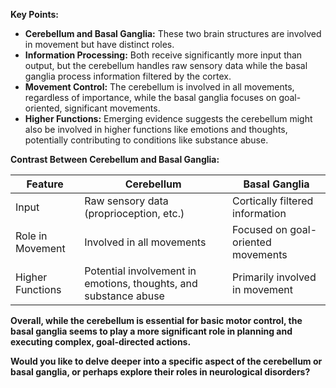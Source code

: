 **Key Points:**

- **Cerebellum and Basal Ganglia:** These two brain structures are involved in movement but have distinct roles.
- **Information Processing:** Both receive significantly more input than output, but the cerebellum handles raw sensory data while the basal ganglia process information filtered by the cortex.
- **Movement Control:** The cerebellum is involved in all movements, regardless of importance, while the basal ganglia focuses on goal-oriented, significant movements.
- **Higher Functions:** Emerging evidence suggests the cerebellum might also be involved in higher functions like emotions and thoughts, potentially contributing to conditions like substance abuse.

**Contrast Between Cerebellum and Basal Ganglia:**

| Feature          | Cerebellum                                                       | Basal Ganglia                      |
| ---------------- | ---------------------------------------------------------------- | ---------------------------------- |
| Input            | Raw sensory data (proprioception, etc.)                          | Cortically filtered information    |
| Role in Movement | Involved in all movements                                        | Focused on goal-oriented movements |
| Higher Functions | Potential involvement in emotions, thoughts, and substance abuse | Primarily involved in movement     |

**Overall, while the cerebellum is essential for basic motor control, the basal ganglia seems to play a more significant role in planning and executing complex, goal-directed actions.**

**Would you like to delve deeper into a specific aspect of the cerebellum or basal ganglia, or perhaps explore their roles in neurological disorders?**